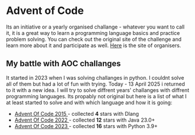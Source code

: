 # Advent of Code
<p>Its an initiative or a yearly organised challange - whatever you want to call it, it is a great way to learn a programming language basics and practice problem solving. You can check out the original site of the challenge and learn more about it and participate as well. <a href ="https://adventofcode.com/">Here</a> is the site of organisers.</p>

## My battle with AOC challanges
<p> It started in 2023 when I was solving challanges in python. I couldnt solve all of them but had a lot of fun with trying. Today - 13 April 2025 i returned to it with a new idea. I will try to solve diffrent years' challanges with diffrent programming languages. Its propably not original but here is a list of what I at least started to solve and with which language and how it is going:</p>

<ul>
  <li> <a href=https://adventofcode.com/2015> Advent Of Code 2015 </a> - collected <strong>4</strong> stars with Dlang </li>
  <li> <a href=https://adventofcode.com/2022> Advent Of Code 2022 </a> - collected <strong>12</strong> stars with Java 23.0+ </li>
  <li> <a href=https://adventofcode.com/2023> Advent Of Code 2023 </a> - collected <strong>16</strong> stars with Python 3.9+ </li>
</ul>
